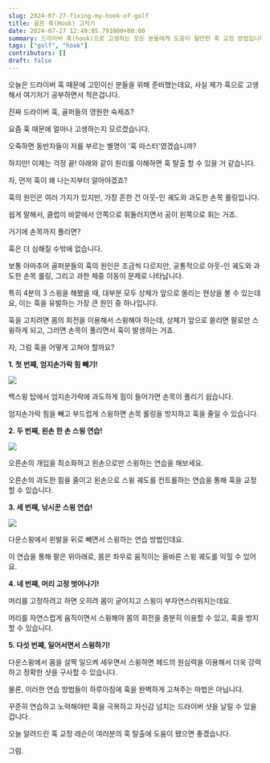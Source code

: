```yaml
---
slug: 2024-07-27-fixing-my-hook-of-golf
title: 골프 훅(Hook) 고치기
date: 2024-07-27 12:49:05.791000+00:00
summary: 드라이버 훅(hook)으로 고생하는 모든 분들에게 도움이 될만한 훅 교정 방법입니다.
tags: ["golf", "hook"]
contributors: []
draft: false
---
```


오늘은 드라이버 훅 때문에 고민이신 분들을 위해 준비했는데요, 사실 제가 훅으로 고생해서 여기저기 공부하면서 적은겁니다.

진짜 드라이버 훅, 골퍼들의 영원한 숙제죠?

요즘 훅 때문에 얼마나 고생하는지 모르겠습니다.

오죽하면 동반자들이 저를 부르는 별명이 '훅 마스터'였겠습니까?

하지만! 이제는 걱정 끝! 아래와 같이 원리를 이해하면 훅 탈출 할 수 있을 거 같습니다.

자, 먼저 훅이 왜 나는지부터 알아야겠죠?

훅의 원인은 여러 가지가 있지만, 가장 흔한 건 아웃-인 궤도와 과도한 손목 롤링입니다.

쉽게 말해서, 클럽이 바깥에서 안쪽으로 휘둘러지면서 공이 왼쪽으로 휘는 거죠.

거기에 손목까지 풀리면?

훅은 더 심해질 수밖에 없습니다.

보통 아마추어 골퍼분들의 훅의 원인은 조금씩 다르지만, 공통적으로 아웃-인 궤도와 과도한 손목 롤링, 그리고 과한 체중 이동이 문제로 나타납니다.

특히 4분의 3 스윙을 해봤을 때, 대부분 모두 상체가 앞으로 쏠리는 현상을 볼 수 있는데요, 이는 훅을 유발하는 가장 큰 원인 중 하나입니다.

훅을 고치려면 몸의 회전을 이용해서 스윙해야 하는데, 상체가 앞으로 쏠리면 팔로만 스윙하게 되고, 그러면 손목이 풀리면서 훅이 발생하는 거죠.

자, 그럼 훅을 어떻게 고쳐야 할까요? 

**1. 첫 번째, 엄지손가락 힘 빼기!**

![](https://blogger.googleusercontent.com/img/a/AVvXsEgFBsiN4ipfxu8suEPor_lHi85ZEsa0_csMAlPKbeDme2SUWoTtFI-uF3xys9llOYM6B5WKUvKHQe0GWUhcE8TEVHG5MXjTUr-dPS4xIW9vbnSC4MZSdT-OWz7rI3gE1OCSM1MRt_39s0kyqcqjqjosCFUHOgpk-H1_s4GNO760G5-nkpBht2_TBJP8UVs)

백스윙 탑에서 엄지손가락에 과도하게 힘이 들어가면 손목이 풀리기 쉽습니다.

엄지손가락 힘을 빼고 부드럽게 스윙하면 손목 롤링을 방지하고 훅을 줄일 수 있습니다.

**2. 두 번째, 왼손 한 손 스윙 연습!**

![](https://blogger.googleusercontent.com/img/a/AVvXsEhnIamxlvihh7cZCyK0Cfl9Vf_seaK44og9wDGot2x90A2iMqkOPxnTgaUFRbSOLu6zHFSriKzDnq9UYIbYP3TjU7c68_lIPrj3RDcBXRk71BTAETKp0mMApbh3GjImDKvvFmDhrwLNbNUqEPzF7gVDQIjGdEZiyFg-aDHNVdtBBaCw5PlM3_UB3qwP0WQ)

오른손의 개입을 최소화하고 왼손으로만 스윙하는 연습을 해보세요.

오른손의 과도한 힘을 줄이고 왼손으로 스윙 궤도를 컨트롤하는 연습을 통해 훅을 교정할 수 있습니다.

**3. 세 번째, 낚시꾼 스윙 연습!**

![](https://blogger.googleusercontent.com/img/a/AVvXsEiN1Dn303ZprDbiFXTH_Xu3sLH4xdiCIb_MpHSCbJMxTxQXVwORMF95PVPx0Xs10EuApSUhp1XHqNknlYcvVegJ5W-uSN9mIfCRvnpkD2BwoOd6gGx5aJzgQw0M6v1Cls-Uku69fhFmK04uDO2094Un_ShJdZAIMBHgwk7jxTD5BD6EGrWO1VyCHX0yv6c)

다운스윙에서 왼발을 뒤로 빼면서 스윙하는 연습 방법인데요.

이 연습을 통해 팔은 위아래로, 몸은 좌우로 움직이는 올바른 스윙 궤도를 익힐 수 있어요.

**4. 네 번째, 머리 고정 벗어나기!**

머리를 고정하려고 하면 오히려 몸이 굳어지고 스윙이 부자연스러워지는데요.

머리를 자연스럽게 움직이면서 스윙해야 몸의 회전을 충분히 이용할 수 있고, 훅을 방지할 수 있습니다.

**5. 다섯 번째, 일어서면서 스윙하기!**

다운스윙에서 몸을 살짝 일으켜 세우면서 스윙하면 헤드의 원심력을 이용해서 더욱 강력하고 정확한 샷을 구사할 수 있습니다.

물론, 이러한 연습 방법들이 하루아침에 훅을 완벽하게 고쳐주는 마법은 아닙니다.

꾸준히 연습하고 노력해야만 훅을 극복하고 자신감 넘치는 드라이버 샷을 날릴 수 있을 겁니다.

오늘 알려드린 훅 교정 레슨이 여러분의 훅 탈출에 도움이 됐으면 좋겠습니다.

그럼.

